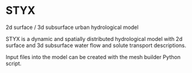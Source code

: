 # STYX
2d surface / 3d subsurface urban hydrological model

STYX is a dynamic and spatially distributed hydrological model with 2d surface and 3d subsurface water flow and solute transport descriptions.

Input files into the model can be created with the mesh builder Python script.
